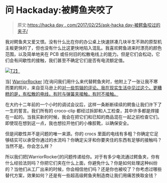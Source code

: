 # 问 Hackaday:被鳄鱼夹咬了

> 原文:[https://hacka day . com/2017/02/25/ask-hacka day-被鳄鱼咬过的夹子/](https://hackaday.com/2017/02/25/ask-hackaday-bitten-by-the-crocodile-clip/)

我对鳄鱼夹又爱又恨。没有什么比在你的办公桌上快速拼凑几块半生不熟的原型机主板更快的了，但也没有什么比这更快地陷入混乱。我喜欢鳄鱼进来时漂亮的颜色范围，以及简单地夹在 PCB 或任何旧的松散电线上的能力。但是它们会松动，它们会有间歇性的接触，我们甚至不确定它们是否有电流额定值。

[![](../Images/e170109544cc16414f93af021a049b63.png)T2】](https://hackaday.com/wp-content/uploads/2017/02/aligator-clip-issues-blown-up-closer1.jpg)

当[ [WarriorRocker](http://www.xodustech.com/) ]在询问我们用什么来代替鳄鱼夹时，他附上了一张让我不寒而栗的照片，来自亚马逊上的[对一些剪辑的评论。我在现实生活中见过这个。更糟糕的是，有松散的电线，有时与弹簧夹接触，有时不接触。](https://www.amazon.com/TOTOT-Inches-Test-Alligator-Clips/dp/B016LX8ZBU/ref=sr_1_7?rps=1&ie=UTF8&qid=1487301145&sr=8-7&keywords=alligator+clips&refinements=p_85%3A2470955011)

在大约十二年前的一个小时的调试会议后，这样一条断断续续的鳄鱼让我们许下了一生的誓言。我们所有的 croco-clip 都经过拆卸和人工检查，其中许多都是焊接在一起的。当我买新的时候，我会在把它们和已知的商品混在一起之前检查它们。即使现在想到这一点，我也想拉开他们的小橡胶靴，以确保安全。

但是间歇性并不是问题的唯一来源。你的 crocs 里面的电线有多粗？你确定它足够结实可以承受你通过的水流吗？你确定尖牙和你要夹住的东西有足够的接触吗？当然不是。你会怎么样？

所以我们把[WarriorRocker]的问题传递给你。对于有多少电流通过鳄鱼夹，你有什么经验法则吗？你把它们夹在什么上面，你避免什么？你是如何处理这种纠纷的？当他们从工厂出来的时候，你会相信他们吗？还是你也被咬了？你考虑过哪些替代方案，效果如何？还是有一些超高级鳄鱼夹制造商让我们用痛苦换取金钱？